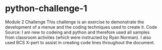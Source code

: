 # python-challenge-1
Module 2 Challenge
This challenge is an exercise to demonstrate the development of a menue and the coding techniques used to create it.
Code Source: I am new to codeing and python and therefore used all samples from classroom activites (which were instructed by Ryan Norman). I also used BCS X-pert to assist in creating code lines throughout the document. 

